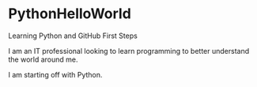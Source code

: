 # PythonHelloWorld
Learning Python and GitHub First Steps

I am an IT professional looking to learn programming to better understand the world around me.

I am starting off with Python.